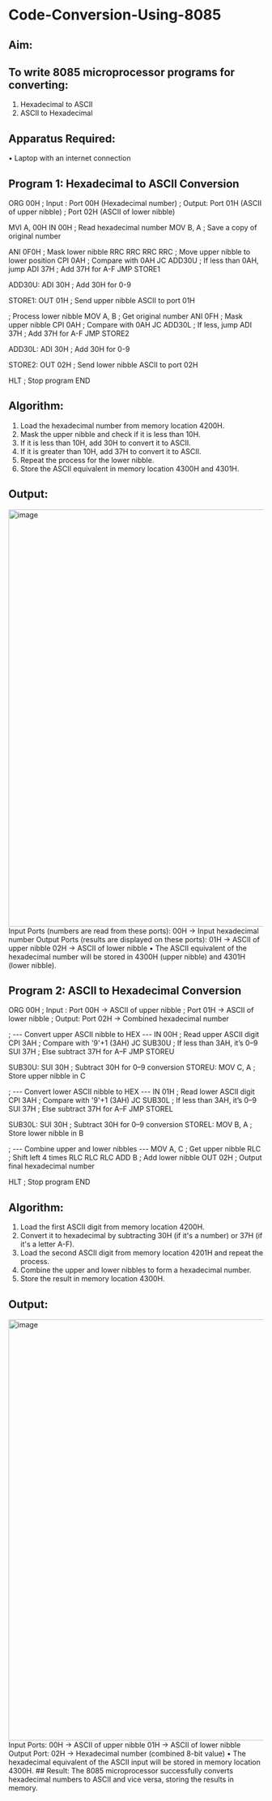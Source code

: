 # Code-Conversion-Using-8085
## Aim:
## To write 8085 microprocessor programs for converting:
1.	Hexadecimal to ASCII
2.	ASCII to Hexadecimal
## Apparatus Required:
•	Laptop with an internet connection
## Program 1: Hexadecimal to ASCII Conversion
ORG 00H
; Input : Port 00H (Hexadecimal number)
; Output: Port 01H (ASCII of upper nibble)
;         Port 02H (ASCII of lower nibble)

MVI A, 00H
IN 00H        ; Read hexadecimal number
MOV B, A      ; Save a copy of original number

ANI 0F0H      ; Mask lower nibble
RRC
RRC
RRC
RRC           ; Move upper nibble to lower position
CPI 0AH       ; Compare with 0AH
JC ADD30U     ; If less than 0AH, jump
ADI 37H       ; Add 37H for A-F
JMP STORE1

ADD30U: ADI 30H ; Add 30H for 0-9

STORE1: OUT 01H ; Send upper nibble ASCII to port 01H

; Process lower nibble
MOV A, B       ; Get original number
ANI 0FH        ; Mask upper nibble
CPI 0AH        ; Compare with 0AH
JC ADD30L      ; If less, jump
ADI 37H        ; Add 37H for A-F
JMP STORE2

ADD30L: ADI 30H ; Add 30H for 0-9

STORE2: OUT 02H ; Send lower nibble ASCII to port 02H

HLT             ; Stop program
END
## Algorithm:
1.	Load the hexadecimal number from memory location 4200H.
2.	Mask the upper nibble and check if it is less than 10H.
3.	If it is less than 10H, add 30H to convert it to ASCII.
4.	If it is greater than 10H, add 37H to convert it to ASCII.
5.	Repeat the process for the lower nibble.
6.	Store the ASCII equivalent in memory location 4300H and 4301H.
## Output:
<img width="1853" height="823" alt="image" src="https://github.com/user-attachments/assets/e3b1754c-6571-4567-af1b-57702e50c7e6" />
Input Ports (numbers are read from these ports):
 00H → Input hexadecimal number
Output Ports (results are displayed on these ports):
 01H → ASCII of upper nibble
 02H → ASCII of lower nibble
•	The ASCII equivalent of the hexadecimal number will be stored in 4300H (upper nibble) and 4301H (lower nibble).

## Program 2: ASCII to Hexadecimal Conversion
ORG 00H
; Input : Port 00H → ASCII of upper nibble
;          Port 01H → ASCII of lower nibble
; Output: Port 02H → Combined hexadecimal number

; --- Convert upper ASCII nibble to HEX ---
IN 00H          ; Read upper ASCII digit
CPI 3AH         ; Compare with '9'+1 (3AH)
JC SUB30U       ; If less than 3AH, it’s 0–9
SUI 37H         ; Else subtract 37H for A–F
JMP STOREU

SUB30U: SUI 30H ; Subtract 30H for 0–9 conversion
STOREU: MOV C, A ; Store upper nibble in C

; --- Convert lower ASCII nibble to HEX ---
IN 01H          ; Read lower ASCII digit
CPI 3AH         ; Compare with '9'+1 (3AH)
JC SUB30L       ; If less than 3AH, it’s 0–9
SUI 37H         ; Else subtract 37H for A–F
JMP STOREL

SUB30L: SUI 30H ; Subtract 30H for 0–9 conversion
STOREL: MOV B, A ; Store lower nibble in B

; --- Combine upper and lower nibbles ---
MOV A, C        ; Get upper nibble
RLC             ; Shift left 4 times
RLC
RLC
RLC
ADD B           ; Add lower nibble
OUT 02H         ; Output final hexadecimal number

HLT             ; Stop program
END
## Algorithm:
1.	Load the first ASCII digit from memory location 4200H.
2.	Convert it to hexadecimal by subtracting 30H (if it's a number) or 37H (if it's a letter A-F).
3.	Load the second ASCII digit from memory location 4201H and repeat the process.
4.	Combine the upper and lower nibbles to form a hexadecimal number.
5.	Store the result in memory location 4300H.
## Output:
<img width="1849" height="831" alt="image" src="https://github.com/user-attachments/assets/81256d16-17f5-4287-9678-0553d7477524" />
Input Ports:
 00H → ASCII of upper nibble
 01H → ASCII of lower nibble
Output Port:
 02H → Hexadecimal number (combined 8-bit value)
•	The hexadecimal equivalent of the ASCII input will be stored in memory location 4300H.
## Result:
The 8085 microprocessor successfully converts hexadecimal numbers to ASCII and vice versa, storing the results in memory.
